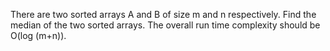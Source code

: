 There are two sorted arrays A and B of size m and n respectively. Find the median of the two sorted arrays. The overall run time complexity should be O(log (m+n)).